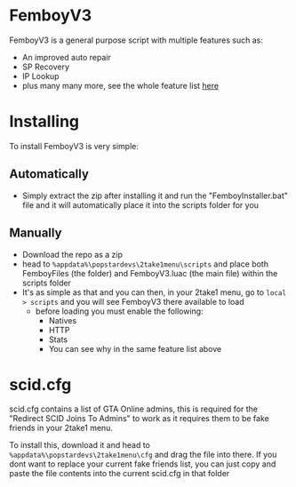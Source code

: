 # FemboyV3
FemboyV3 is a general purpose script with multiple features such as:
- An improved auto repair
- SP Recovery
- IP Lookup
- plus many many more, see the whole feature list [here](https://github.com/Decuwu/FemboyV3/blob/main/FemboyFiles/feature_list.md)

# Installing
To install FemboyV3 is very simple:
## Automatically
- Simply extract the zip after installing it and run the "FemboyInstaller.bat" file and it will automatically place it into the scripts folder for you

## Manually
- Download the repo as a zip
- head to `%appdata%\popstardevs\2take1menu\scripts` and place both FemboyFiles (the folder) and FemboyV3.luac (the main file) within the scripts folder
- It's as simple as that and you can then, in your 2take1 menu, go to `local > scripts` and you will see FemboyV3 there available to load
  - before loading you must enable the following:
    - Natives
    - HTTP
    - Stats
    - You can see why in the same feature list above

# scid.cfg
scid.cfg contains a list of GTA Online admins, this is required for the "Redirect SCID Joins To Admins" to work as it requires them to be fake friends in your 2take1 menu.

To install this, download it and head to `%appdata%\popstardevs\2take1menu\cfg` and drag the file into there. If you dont want to replace your current fake friends list, you can just copy and paste the file contents into the current scid.cfg in that folder
